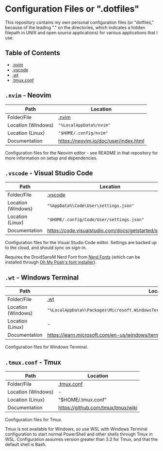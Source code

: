 # Configuration Files or ".dotfiles"

This repository contains my own personal configuration files (or "dotfiles,"
because of the leading "." on the directories, which indicates a hidden filepath
in UNIX and open source applications) for various applications that I use.

## Table of Contents

- [.nvim](#nvim---neovim)
- [.vscode](#vscode---visual-studio-code)
- [.wt](#wt---windows-terminal)
- [.tmux.conf](#tmuxconf---tmux)

## `.nvim` - Neovim

| Path               | Location                                |
| ------------------ | --------------------------------------- |
| Folder/File        | [.nvim](.nvim/)                         |
| Location (Windows) | `"%LocalAppData%/nvim"`                 |
| Location (Linux)   | `"$HOME/.config/nvim"`                  |
| Documentation      | <https://neovim.io/doc/user/index.html> |

Configuration files for the Neovim editor - see README in that repository for
more information on setup and dependencies.

## `.vscode` - Visual Studio Code

| Path               | Location                                                 |
| ------------------ | -------------------------------------------------------- |
| Folder/File        | [.vscode](.vscode/)                                      |
| Location (Windows) | `"%AppData%\Code\User\settings.json"`                    |
| Location (Linux)   | `"$HOME/.config/Code/User/settings.json"`                |
| Documentation      | <https://code.visualstudio.com/docs/getstarted/settings> |

Configuration files for the Visual Studio Code editor. Settings are backed up to
the cloud, and should sync on sign-in.

Requires the DroidSansM Nerd Font from
[Nerd Fonts](https://www.nerdfonts.com/font-downloads) (which can be installed
through
[Oh My Posh's font installer](https://ohmyposh.dev/docs/installation/fonts)).

## `.wt` - Windows Terminal

| Path               | Location                                                                                     |
| ------------------ | -------------------------------------------------------------------------------------------- |
| Folder/File        | [.wt](.wt/)                                                                                  |
| Location (Windows) | `"%LocalAppData%\Packages\Microsoft.WindowsTerminal_8wekyb3d8bbwe\LocalState\settings.json"` |
| Location (Linux)   | -                                                                                            |
| Documentation      | <https://learn.microsoft.com/en-us/windows/terminal/>                                        |

Configuration files for Windows Terminal.

## `.tmux.conf` - Tmux

| Path               | Location                            |
| ------------------ | ----------------------------------- |
| Folder/File        | [.tmux.conf](.tmux.conf)            |
| Location (Windows) | -                                   |
| Location (Linux)   | "$HOME/.tmux.conf"                  |
| Documentation      | <https://github.com/tmux/tmux/wiki> |

Configuration files for Tmux.

Tmux is not available for Windows, so use WSL with Windows Terminal
configuration to start normal PowerShell and other shells through Tmux in WSL.
Configuration assumes version greater than 3.2 for Tmux, and that the default
shell is Bash.
